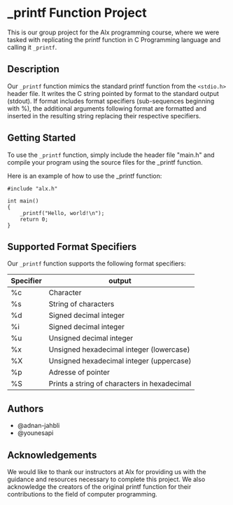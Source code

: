 
# _printf Function Project

This is our group project for the Alx programming course, where we were tasked with replicating the printf function in C Programming language and calling it `_printf`.





## Description
Our `_printf` function mimics the standard printf function from the `<stdio.h>` header file. It writes the C string pointed by format to the standard output (stdout). If format includes format specifiers (sub-sequences beginning with %), the additional arguments following format are formatted and inserted in the resulting string replacing their respective specifiers.
## Getting Started
To use the `_printf` function, simply include the header file "main.h" and compile your program using the source files for the _printf function.

Here is an example of how to use the _printf function:


```
#include "alx.h"

int main()
{
    _printf("Hello, world!\n");
    return 0;
} 
```

## Supported Format Specifiers

Our `_printf` function supports the following format specifiers:

| Specifier | output | 
| -------- | -------- | 
| %c | Character |
| %s | String of characters | 
| %d | Signed decimal integer|
| %i | Signed decimal integer |
| %u | Unsigned decimal integer |
| %x | Unsigned hexadecimal integer (lowercase) |
| %X | Unsigned hexadecimal integer (uppercase) |
| %p |  Adresse of pointer |
| %S | Prints a string of characters in hexadecimal |

## Authors

- @adnan-jahbli 
- @younesapi

## Acknowledgements

We would like to thank our instructors at Alx for providing us with the guidance and resources necessary to complete this project. We also acknowledge the creators of the original printf function for their contributions to the field of computer programming.

